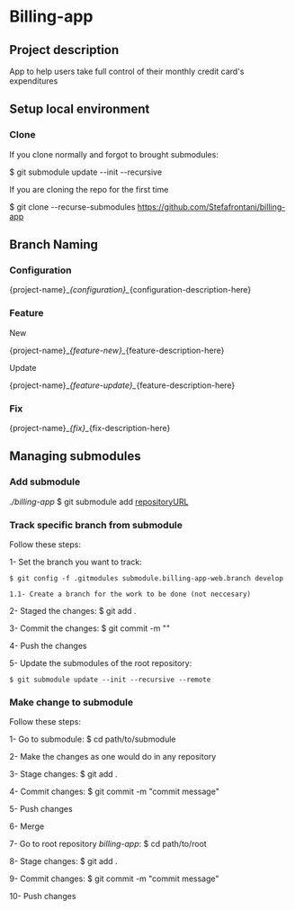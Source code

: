 # Billing-app


## Project description
App to help users take full control of their monthly credit card's expenditures

## Setup local environment

### Clone

If you clone normally and forgot to brought submodules:

$ git submodule update --init --recursive

If you are cloning the repo for the first time

$ git clone --recurse-submodules https://github.com/Stefafrontani/billing-app

## Branch Naming

### Configuration

{project-name}\__{configuration}\__{configuration-description-here}

### Feature

New 

{project-name}\__{feature-new}\__{feature-description-here}

Update

{project-name}\__{feature-update}\__{feature-description-here}

### Fix
{project-name}\__{fix}\__{fix-description-here}

## Managing submodules

### Add submodule

_./billing-app_
$ git submodule add [repositoryURL](http://github.com/stefafrontani/billing-app-web)

### Track specific branch from submodule
Follow these steps:

1- Set the branch you want to track:
    
    $ git config -f .gitmodules submodule.billing-app-web.branch develop
    
    1.1- Create a branch for the work to be done (not neccesary)

2- Staged the changes: $ git add .

3- Commit the changes: $ git commit -m ""

4- Push the changes

5- Update the submodules of the root repository:

    $ git submodule update --init --recursive --remote

### Make change to submodule
Follow these steps:

1- Go to submodule: $ cd path/to/submodule

2- Make the changes as one would do in any repository

3- Stage changes: $ git add .

4- Commit changes: $ git commit -m "commit message"

5- Push changes

6- Merge

7- Go to root repository _billing-app_: $ cd path/to/root

8- Stage changes: $ git add . 

9- Commit changes: $ git commit -m "commit message"

10- Push changes